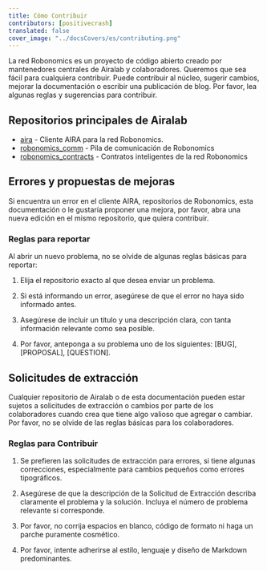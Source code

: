 ```yaml
---
title: Cómo Contribuir
contributors: [positivecrash]
translated: false
cover_image: "../docsCovers/es/contributing.png"
---
```


La red Robonomics es un proyecto de código abierto creado por mantenedores centrales de Airalab y colaboradores. Queremos que sea fácil para cualquiera contribuir. Puede contribuir al núcleo, sugerir cambios, mejorar la documentación o escribir una publicación de blog. Por favor, lea algunas reglas y sugerencias para contribuir.

## Repositorios principales de Airalab

- [aira](https://github.com/airalab/aira) - Cliente AIRA para la red Robonomics.
- [robonomics_comm](https://github.com/airalab/robonomics_comm) - Pila de comunicación de Robonomics
- [robonomics_contracts](https://github.com/airalab/robonomics_contracts) - Contratos inteligentes de la red Robonomics

## Errores y propuestas de mejoras

Si encuentra un error en el cliente AIRA, repositorios de Robonomics, esta documentación o le gustaría proponer una mejora, por favor, abra una nueva edición en el mismo repositorio, que quiera contribuir.

### Reglas para reportar

Al abrir un nuevo problema, no se olvide de algunas reglas básicas para reportar:

1. Elija el repositorio exacto al que desea enviar un problema.

2. Si está informando un error, asegúrese de que el error no haya sido informado antes.

3. Asegúrese de incluir un título y una descripción clara, con tanta información relevante como sea posible.

4. Por favor, anteponga a su problema uno de los siguientes: [BUG], [PROPOSAL], [QUESTION].


## Solicitudes de extracción

Cualquier repositorio de Airalab o de esta documentación pueden estar sujetos a solicitudes de extracción o cambios por parte de los colaboradores cuando crea que tiene algo valioso que agregar o cambiar. Por favor, no se olvide de las reglas básicas para los colaboradores. 

### Reglas para Contribuir

1. Se prefieren las solicitudes de extracción para errores, si tiene algunas correcciones, especialmente para cambios pequeños como errores tipográficos.

2. Asegúrese de que la descripción de la Solicitud de Extracción describa claramente el problema y la solución. Incluya el número de problema relevante si corresponde.

3. Por favor, no corrija espacios en blanco, código de formato ni haga un parche puramente cosmético.

4. Por favor, intente adherirse al estilo, lenguaje y diseño de Markdown predominantes.
